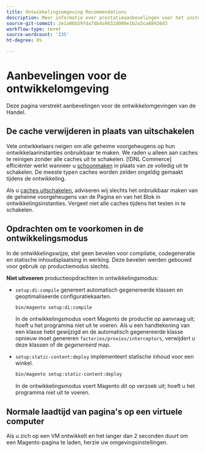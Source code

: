 ```yaml
---
title: Ontwikkelingsomgeving Recommendations
description: Meer informatie over prestatieaanbevelingen voor het instellen van uw lokale Adobe Commerce- of Magento Open Source-ontwikkelomgeving.
source-git-commit: 2e1a06b59fda7db4a9b32d000e1b2a3ca88926d3
workflow-type: tm+mt
source-wordcount: '235'
ht-degree: 0%

---
```



# Aanbevelingen voor de ontwikkelomgeving

Deze pagina verstrekt aanbevelingen voor de ontwikkelomgevingen van de Handel.

## De cache verwijderen in plaats van uitschakelen

Vele ontwikkelaars neigen om alle geheime voorgeheugens op hun ontwikkelaarinstanties onbruikbaar te maken. We raden u alleen aan caches te reinigen zonder alle caches uit te schakelen. [!DNL Commerce] efficiënter werkt wanneer u [schoonmaken](../configuration/cli/manage-cache.md#clean-and-flush-cache-types) in plaats van ze volledig uit te schakelen. De meeste typen caches worden zelden ongeldig gemaakt tijdens de ontwikkeling.

Als u [caches uitschakelen](../configuration/cli/manage-cache.md#enable-or-disable-cache-types), adviseren wij slechts het onbruikbaar maken van de geheime voorgeheugens van de Pagina en van het Blok in ontwikkelingsinstanties. Vergeet niet alle caches tijdens het testen in te schakelen.

## Opdrachten om te voorkomen in de ontwikkelingsmodus

In de ontwikkelingswijze, stel geen bevelen voor compilatie, codegeneratie en statische inhoudsplaatsing in werking. Deze bevelen werden gebouwd voor gebruik op productiemodus slechts.

**Niet uitvoeren** productieopdrachten in ontwikkelingsmodus:

* `setup:di:compile` genereert automatisch gegenereerde klassen en geoptimaliseerde configuratiekaarten.

   ```bash
   bin/magento setup:di:compile
   ```

   In de ontwikkelingsmodus voert Magento de productie op aanvraag uit; hoeft u het programma niet uit te voeren. Als u een handtekening van een klasse hebt gewijzigd en de automatisch gegenereerde klasse opnieuw moet genereren `factories/proxies/interceptors`, verwijdert u deze klassen of de _gegenereerd_ map.

* `setup:static-content:deploy` implementeert statische inhoud voor een winkel.

   ```bash
   bin/magento setup:static-content:deploy
   ```

   In de ontwikkelingsmodus voert Magento dit op verzoek uit; hoeft u het programma niet uit te voeren.

## Normale laadtijd van pagina&#39;s op een virtuele computer

Als u zich op een VM ontwikkelt en het langer dan 2 seconden duurt om een Magento-pagina te laden, herzie uw omgevingsinstellingen.
